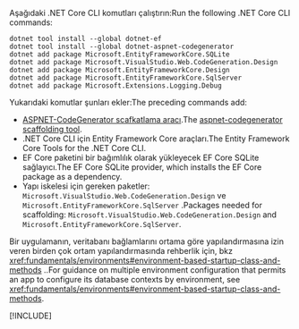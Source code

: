 <span data-ttu-id="7b411-101">Aşağıdaki .NET Core CLI komutları çalıştırın:</span><span class="sxs-lookup"><span data-stu-id="7b411-101">Run the following .NET Core CLI commands:</span></span>

```dotnetcli
dotnet tool install --global dotnet-ef
dotnet tool install --global dotnet-aspnet-codegenerator
dotnet add package Microsoft.EntityFrameworkCore.SQLite
dotnet add package Microsoft.VisualStudio.Web.CodeGeneration.Design
dotnet add package Microsoft.EntityFrameworkCore.Design
dotnet add package Microsoft.EntityFrameworkCore.SqlServer
dotnet add package Microsoft.Extensions.Logging.Debug
```

<span data-ttu-id="7b411-102">Yukarıdaki komutlar şunları ekler:</span><span class="sxs-lookup"><span data-stu-id="7b411-102">The preceding commands add:</span></span>

* <span data-ttu-id="7b411-103">[ASPNET-CodeGenerator scafkatlama aracı](xref:fundamentals/tools/dotnet-aspnet-codegenerator).</span><span class="sxs-lookup"><span data-stu-id="7b411-103">The [aspnet-codegenerator scaffolding tool](xref:fundamentals/tools/dotnet-aspnet-codegenerator).</span></span>
* <span data-ttu-id="7b411-104">.NET Core CLI için Entity Framework Core araçları.</span><span class="sxs-lookup"><span data-stu-id="7b411-104">The Entity Framework Core Tools for the .NET Core CLI.</span></span>
* <span data-ttu-id="7b411-105">EF Core paketini bir bağımlılık olarak yükleyecek EF Core SQLite sağlayıcı.</span><span class="sxs-lookup"><span data-stu-id="7b411-105">The EF Core SQLite provider, which installs the EF Core package as a dependency.</span></span>
* <span data-ttu-id="7b411-106">Yapı iskelesi için gereken paketler: `Microsoft.VisualStudio.Web.CodeGeneration.Design` ve `Microsoft.EntityFrameworkCore.SqlServer` .</span><span class="sxs-lookup"><span data-stu-id="7b411-106">Packages needed for scaffolding: `Microsoft.VisualStudio.Web.CodeGeneration.Design` and `Microsoft.EntityFrameworkCore.SqlServer`.</span></span>

<span data-ttu-id="7b411-107">Bir uygulamanın, veritabanı bağlamlarını ortama göre yapılandırmasına izin veren birden çok ortam yapılandırmasında rehberlik için, bkz <xref:fundamentals/environments#environment-based-startup-class-and-methods> ..</span><span class="sxs-lookup"><span data-stu-id="7b411-107">For guidance on multiple environment configuration that permits an app to configure its database contexts by environment, see <xref:fundamentals/environments#environment-based-startup-class-and-methods>.</span></span>

[!INCLUDE[](~/includes/scaffoldTFM.md)]